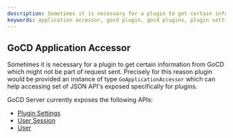 ```yaml
---
description: Sometimes it is necessary for a plugin to get certain information from GoCD which might not be part of request sent.
keywords: application accessor, gocd plugin, gocd plugins, plugin settings, json api
---
```


## GoCD Application Accessor

Sometimes it is necessary for a plugin to get certain information from GoCD which might not be part of request sent. Precisely for this reason plugin would be provided an instance of type `GoApplicationAccessor` which can help accessing set of JSON API's exposed specifically for plugins.

GoCD Server currently exposes the following APIs:
* [Plugin Settings](plugin_settings/plugin_settings.md)
* [User Session](user_session/user_session.md)
* [User](user/user.md)

